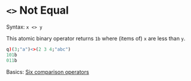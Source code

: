 # `<>` Not Equal



Syntax: `x <> y`

This atomic binary operator returns `1b` where (items of) `x` are less than `y`.

```q
q)(3;"a")<>(2 3 4;"abc")
101b
011b
```

<i class="far fa-hand-point-right"></i> Basics: [Six comparison operators](../basics/comparison.md)

